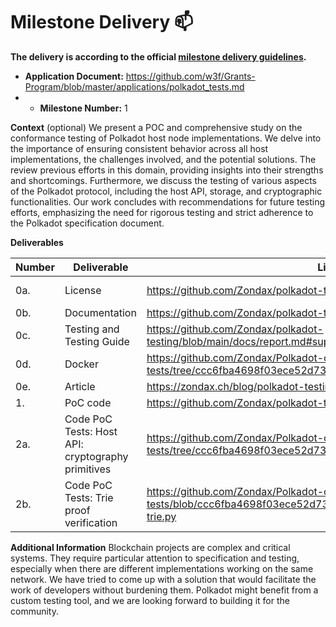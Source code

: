 # Milestone Delivery :mailbox:

**The delivery is according to the official [milestone delivery guidelines](https://github.com/w3f/Grants-Program/blob/master/docs/Support%20Docs/milestone-deliverables-guidelines.md).**  

* **Application Document:** https://github.com/w3f/Grants-Program/blob/master/applications/polkadot_tests.md
* * **Milestone Number:** 1

**Context** (optional)
We present a POC and comprehensive study on the conformance testing of Polkadot host node implementations. We delve into the importance of ensuring consistent behavior across all host implementations, the challenges involved, and the potential solutions. 
The review previous efforts in this domain, providing insights into their strengths and shortcomings. Furthermore, we discuss the testing of various aspects of the Polkadot protocol, including the host API, storage, and cryptographic functionalities.
Our work concludes with recommendations for future testing efforts, emphasizing the need for rigorous testing and strict adherence to the Polkadot specification document.

**Deliverables**

| Number | Deliverable | Link | Notes |
| ------------- | ------------- | ------------- |------------- |
| 0a. | License |https://github.com/Zondax/polkadot-testing?tab=Apache-2.0-1-ov-file| Apache 2.0| 
| 0b.  | Documentation |https://github.com/Zondax/polkadot-testing/blob/main/docs/report.pdf| ...| 
| 0c. | Testing and Testing Guide | https://github.com/Zondax/polkadot-testing/blob/main/docs/report.md#supplementary-information| ...| 
| 0d.  | Docker |https://github.com/Zondax/Polkadot-conformance-tests/tree/ccc6fba4698f03ece52d731fad0bcd82f8864cdf/docker| ...| 
| 0e. | Article |https://zondax.ch/blog/polkadot-testing| ...| 
| 1.  | PoC code |https://github.com/Zondax/polkadot-testing| ...|
| 2a.  | Code PoC Tests: Host API: cryptography primitives |https://github.com/Zondax/Polkadot-conformance-tests/tree/ccc6fba4698f03ece52d731fad0bcd82f8864cdf/scripts/host_api| ...|
| 2b.  | Code PoC Tests: Trie proof verification |https://github.com/Zondax/Polkadot-conformance-tests/blob/ccc6fba4698f03ece52d731fad0bcd82f8864cdf/scripts/state-trie.py| ...|


**Additional Information**
Blockchain projects are complex and critical systems. They require particular attention to specification and testing, especially when there are different implementations working on the same network.
We have tried to come up with a solution that would facilitate the work of developers without burdening them. Polkadot might benefit from a custom testing tool, and we are looking forward to building it for the community.
 
